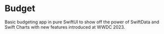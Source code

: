 # Budget

Basic budgeting app in pure SwiftUI to show off the power of SwiftData and Swift Charts with new features introduced at WWDC 2023.
